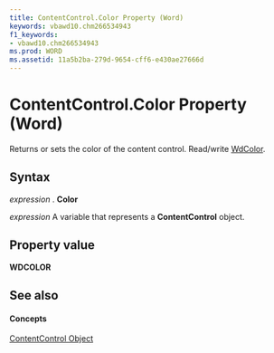 ```yaml
---
title: ContentControl.Color Property (Word)
keywords: vbawd10.chm266534943
f1_keywords:
- vbawd10.chm266534943
ms.prod: WORD
ms.assetid: 11a5b2ba-279d-9654-cff6-e430ae27666d
---
```



# ContentControl.Color Property (Word)

Returns or sets the color of the content control. Read/write [WdColor](contentcontrol-color-property-word.md).


## Syntax

 _expression_ . **Color**

 _expression_ A variable that represents a **ContentControl** object.


## Property value

 **WDCOLOR**


## See also


#### Concepts


[ContentControl Object](contentcontrol-object-word.md)

